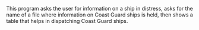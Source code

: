 This program asks the user for information on a ship in distress, asks for the name of a file where information on Coast Guard ships is held, then shows a table that helps in dispatching Coast Guard ships.
